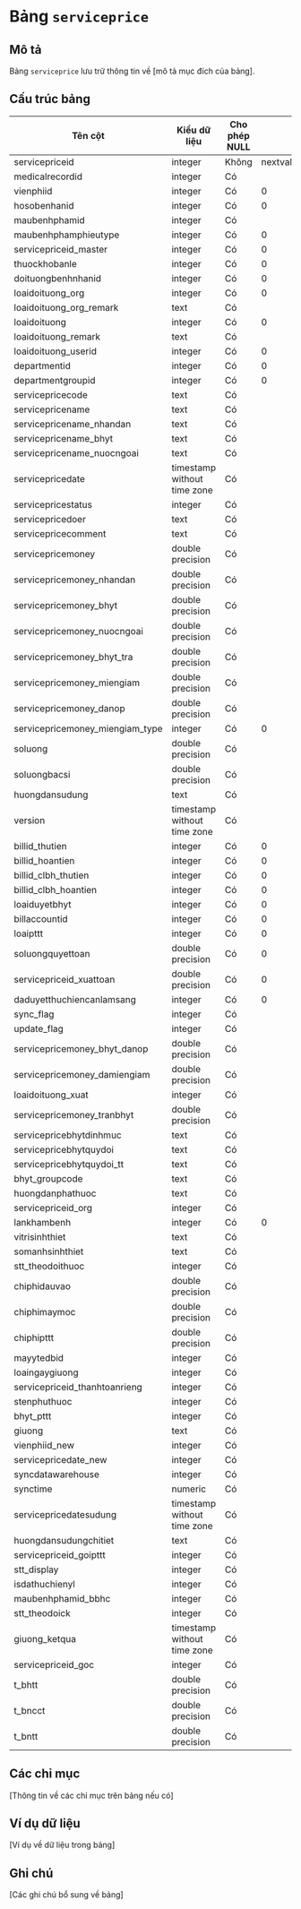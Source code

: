 # Bảng `serviceprice`

## Mô tả

Bảng `serviceprice` lưu trữ thông tin về [mô tả mục đích của bảng].

## Cấu trúc bảng

| Tên cột | Kiểu dữ liệu | Cho phép NULL | Giá trị mặc định | Khóa chính | Mô tả |
|---------|-------------|---------------|------------------|------------|---------|
| servicepriceid | integer | Không | nextval('serviceprice_servicepriceid_seq'::regclass) | Có | |
| medicalrecordid | integer | Có |  | Không | |
| vienphiid | integer | Có | 0 | Không | |
| hosobenhanid | integer | Có | 0 | Không | |
| maubenhphamid | integer | Có |  | Không | |
| maubenhphamphieutype | integer | Có | 0 | Không | |
| servicepriceid_master | integer | Có | 0 | Không | |
| thuockhobanle | integer | Có | 0 | Không | |
| doituongbenhnhanid | integer | Có | 0 | Không | |
| loaidoituong_org | integer | Có | 0 | Không | |
| loaidoituong_org_remark | text | Có |  | Không | |
| loaidoituong | integer | Có | 0 | Không | |
| loaidoituong_remark | text | Có |  | Không | |
| loaidoituong_userid | integer | Có | 0 | Không | |
| departmentid | integer | Có | 0 | Không | |
| departmentgroupid | integer | Có | 0 | Không | |
| servicepricecode | text | Có |  | Không | |
| servicepricename | text | Có |  | Không | |
| servicepricename_nhandan | text | Có |  | Không | |
| servicepricename_bhyt | text | Có |  | Không | |
| servicepricename_nuocngoai | text | Có |  | Không | |
| servicepricedate | timestamp without time zone | Có |  | Không | |
| servicepricestatus | integer | Có |  | Không | |
| servicepricedoer | text | Có |  | Không | |
| servicepricecomment | text | Có |  | Không | |
| servicepricemoney | double precision | Có |  | Không | |
| servicepricemoney_nhandan | double precision | Có |  | Không | |
| servicepricemoney_bhyt | double precision | Có |  | Không | |
| servicepricemoney_nuocngoai | double precision | Có |  | Không | |
| servicepricemoney_bhyt_tra | double precision | Có |  | Không | |
| servicepricemoney_miengiam | double precision | Có |  | Không | |
| servicepricemoney_danop | double precision | Có |  | Không | |
| servicepricemoney_miengiam_type | integer | Có | 0 | Không | |
| soluong | double precision | Có |  | Không | |
| soluongbacsi | double precision | Có |  | Không | |
| huongdansudung | text | Có |  | Không | |
| version | timestamp without time zone | Có |  | Không | |
| billid_thutien | integer | Có | 0 | Không | |
| billid_hoantien | integer | Có | 0 | Không | |
| billid_clbh_thutien | integer | Có | 0 | Không | |
| billid_clbh_hoantien | integer | Có | 0 | Không | |
| loaiduyetbhyt | integer | Có | 0 | Không | |
| billaccountid | integer | Có | 0 | Không | |
| loaipttt | integer | Có | 0 | Không | |
| soluongquyettoan | double precision | Có | 0 | Không | |
| servicepriceid_xuattoan | double precision | Có | 0 | Không | |
| daduyetthuchiencanlamsang | integer | Có | 0 | Không | |
| sync_flag | integer | Có |  | Không | |
| update_flag | integer | Có |  | Không | |
| servicepricemoney_bhyt_danop | double precision | Có |  | Không | |
| servicepricemoney_damiengiam | double precision | Có |  | Không | |
| loaidoituong_xuat | integer | Có |  | Không | |
| servicepricemoney_tranbhyt | double precision | Có |  | Không | |
| servicepricebhytdinhmuc | text | Có |  | Không | |
| servicepricebhytquydoi | text | Có |  | Không | |
| servicepricebhytquydoi_tt | text | Có |  | Không | |
| bhyt_groupcode | text | Có |  | Không | |
| huongdanphathuoc | text | Có |  | Không | |
| servicepriceid_org | integer | Có |  | Không | |
| lankhambenh | integer | Có | 0 | Không | |
| vitrisinhthiet | text | Có |  | Không | |
| somanhsinhthiet | text | Có |  | Không | |
| stt_theodoithuoc | integer | Có |  | Không | |
| chiphidauvao | double precision | Có |  | Không | |
| chiphimaymoc | double precision | Có |  | Không | |
| chiphipttt | double precision | Có |  | Không | |
| mayytedbid | integer | Có |  | Không | |
| loaingaygiuong | integer | Có |  | Không | |
| servicepriceid_thanhtoanrieng | integer | Có |  | Không | |
| stenphuthuoc | integer | Có |  | Không | |
| bhyt_pttt | integer | Có |  | Không | |
| giuong | text | Có |  | Không | |
| vienphiid_new | integer | Có |  | Không | |
| servicepricedate_new | integer | Có |  | Không | |
| syncdatawarehouse | integer | Có |  | Không | |
| synctime | numeric | Có |  | Không | |
| servicepricedatesudung | timestamp without time zone | Có |  | Không | |
| huongdansudungchitiet | text | Có |  | Không | |
| servicepriceid_goipttt | integer | Có |  | Không | |
| stt_display | integer | Có |  | Không | |
| isdathuchienyl | integer | Có |  | Không | |
| maubenhphamid_bbhc | integer | Có |  | Không | |
| stt_theodoick | integer | Có |  | Không | |
| giuong_ketqua | timestamp without time zone | Có |  | Không | |
| servicepriceid_goc | integer | Có |  | Không | |
| t_bhtt | double precision | Có |  | Không | |
| t_bncct | double precision | Có |  | Không | |
| t_bntt | double precision | Có |  | Không | |

## Các chỉ mục

[Thông tin về các chỉ mục trên bảng nếu có]

## Ví dụ dữ liệu

[Ví dụ về dữ liệu trong bảng]

## Ghi chú

[Các ghi chú bổ sung về bảng]
